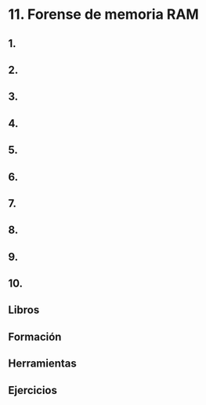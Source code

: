 # 11. Forense de memoria RAM

## 1. 

## 2.

## 3.

## 4. 

## 5. 

## 6. 

## 7. 

## 8. 

## 9.

## 10. 

## Libros

## Formación

## Herramientas

## Ejercicios

